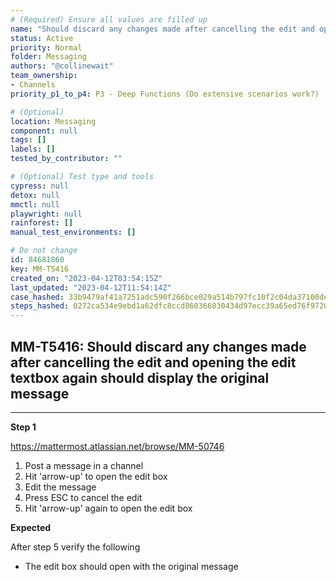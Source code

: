 ```yaml
---
# (Required) Ensure all values are filled up
name: "Should discard any changes made after cancelling the edit and opening the edit textbox again should display the original message"
status: Active
priority: Normal
folder: Messaging
authors: "@collinewait"
team_ownership: 
- Channels
priority_p1_to_p4: P3 - Deep Functions (Do extensive scenarios work?)

# (Optional)
location: Messaging
component: null
tags: []
labels: []
tested_by_contributor: ""

# (Optional) Test type and tools
cypress: null
detox: null
mmctl: null
playwright: null
rainforest: []
manual_test_environments: []

# Do not change
id: 84681860
key: MM-T5416
created_on: "2023-04-12T03:54:15Z"
last_updated: "2023-04-12T11:54:14Z"
case_hashed: 33b9479af41a7251adc590f266bce029a514b797fc10f2c04da37100de5495c51d9e9518af44998df3cbf5b3b20bc51f
steps_hashed: 0272ca534e9ebd1a62dfc8ccd860366030434d97ecc39a65ed76f9720f766af49a752c7216b3e2bdd1547d2c4e2bd815
---
```


<!-- (Auto-generated) Based on frontmatter's "key" and "name" -->

## MM-T5416: Should discard any changes made after cancelling the edit and opening the edit textbox again should display the original message

---

**Step 1**

<https://mattermost.atlassian.net/browse/MM-50746>

1. Post a message in a channel
2. Hit 'arrow-up' to open the edit box
3. Edit the message
4. Press ESC to cancel the edit
5. Hit 'arrow-up' again to open the edit box

**Expected**

After step 5 verify the following

- The edit box should open with the original message
